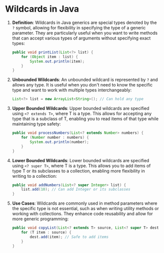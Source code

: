 
# Wildcards in Java

1. **Definition**: Wildcards in Java generics are special types denoted by the `?` symbol, allowing for flexibility in specifying the type of a generic parameter. They are particularly useful when you want to write methods that can accept various types of arguments without specifying exact types:
   ```java
   public void printList(List<?> list) {
       for (Object item : list) {
           System.out.println(item);
       }
   }
   ```

2. **Unbounded Wildcards**: An unbounded wildcard is represented by `?` and allows any type. It is useful when you don't need to know the specific type and want to work with multiple types interchangeably:
   ```java
   List<?> list = new ArrayList<String>(); // Can hold any type
   ```

3. **Upper Bounded Wildcards**: Upper bounded wildcards are specified using `<? extends T>`, where T is a type. This allows for accepting any type that is a subclass of T, enabling you to read items of that type while maintaining type safety:
   ```java
   public void processNumbers(List<? extends Number> numbers) {
       for (Number number : numbers) {
           System.out.println(number);
       }
   }
   ```

4. **Lower Bounded Wildcards**: Lower bounded wildcards are specified using `<? super T>`, where T is a type. This allows you to add items of type T or its subclasses to a collection, enabling more flexibility in writing to a collection:
   ```java
   public void addNumbers(List<? super Integer> list) {
       list.add(10); // Can add Integer or its subclasses
   }
   ```

5. **Use Cases**: Wildcards are commonly used in method parameters where the specific type is not essential, such as when writing utility methods or working with collections. They enhance code reusability and allow for more generic programming:
   ```java
   public void copyList(List<? extends T> source, List<? super T> dest) {
       for (T item : source) {
           dest.add(item); // Safe to add items
       }
   }
   ```
